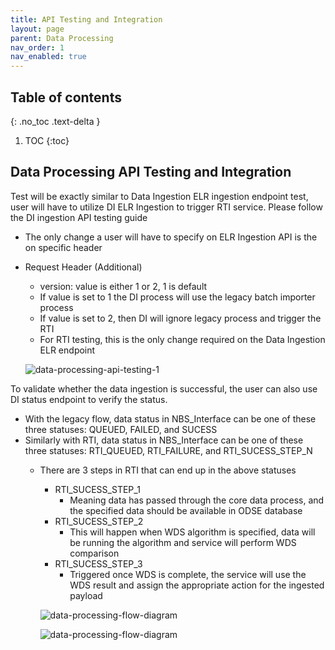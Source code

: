 ```yaml
---
title: API Testing and Integration
layout: page
parent: Data Processing
nav_order: 1
nav_enabled: true
---
```


## Table of contents
{: .no_toc .text-delta }

1. TOC
{:toc}

## Data Processing API Testing and Integration
Test will be exactly similar to Data Ingestion ELR ingestion endpoint test, user will have to utilize DI ELR Ingestion to trigger RTI service. Please follow the DI ingestion API testing guide

- The only change a user will have to specify on ELR Ingestion API is the on specific header
- Request Header (Additional)
  -  version: value is either 1 or 2, 1 is default
  -  If value is set to 1 the DI process will use the legacy batch importer process
  -  If value is set to 2, then DI will ignore legacy process and trigger the RTI
    - For RTI testing, this is the only change required on the Data Ingestion ELR endpoint

  ![data-processing-api-testing-1](/NEDSS-SystemAdminGuide/docs/6_microservices_deployment/images/data-processing-api-testing-1.jpg)
 
To validate whether the data ingestion is successful, the user can also use DI status endpoint to verify the status.

- With the legacy flow, data status in NBS_Interface can be one of these three statuses: QUEUED, FAILED, and SUCESS
- Similarly with RTI, data status in NBS_Interface can be one of these three statuses: RTI_QUEUED, RTI_FAILURE, and RTI_SUCESS_STEP_N
  - There are 3 steps in RTI that can end up in the above statuses
    - RTI_SUCESS_STEP_1
      - Meaning data has passed through the core data process, and the specified data should be available in ODSE database
    - RTI_SUCESS_STEP_2
      - This will happen when WDS algorithm is specified, data will be running the algorithm and service will perform WDS comparison
    - RTI_SUCESS_STEP_3
      - Triggered once WDS is complete, the service will use the WDS result and assign the appropriate action for the ingested payload

    ![data-processing-flow-diagram](/NEDSS-SystemAdminGuide/docs/6_microservices_deployment/images/data-processing-api-testing-2.jpg)

    ![data-processing-flow-diagram](/NEDSS-SystemAdminGuide/docs/6_microservices_deployment/images/data-processing-api-testing-3.jpg)

    
